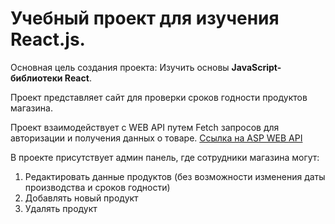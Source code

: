 # Учебный проект для изучения React.js.

 Основная цель создания проекта: Изучить основы **JavaScript-библиотеки React**.

Проект представляет сайт для проверки сроков годности продуктов магазина.

Проект взаимодействует с WEB API путем Fetch запросов для авторизации и получения данных о товаре.
[Ссылка на ASP WEB API](https://github.com/G0gix/ShopProductExpirationAPI)

В проекте присутствует админ панель, где сотрудники магазина могут:
1. Редактировать данные продуктов (без возможности изменения даты производства и сроков годности)
2. Добавлять новый продукт
3. Удалять продукт
